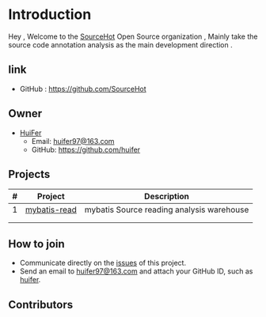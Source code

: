 # Introduction

Hey , Welcome to the [SourceHot](https://github.com/SourceHot) Open Source organization , Mainly take the source code annotation analysis as the main development direction . 



## link

- GitHub : https://github.com/SourceHot

## Owner

- [HuiFer](https://github.com/huifer)
  - Email: huifer97@163.com
  - GitHub: https://github.com/huifer

## Projects



| #    | Project                                                   | Description                               |
| ---- | --------------------------------------------------------- | ----------------------------------------- |
| 1    | [mybatis-read](https://github.com/SourceHot/mybatis-read) | mybatis Source reading analysis warehouse |
|      |                                                           |                                           |
|      |                                                           |                                           |



## How to join

- Communicate directly on the [issues](https://github.com/SourceHot/sourcehot.github.io/issues/1) of this project.
- Send an email to [huifer97@163.com](huifer97@163.com) and attach your GitHub ID, such as [huifer](https://github.com/huifer).



## Contributors